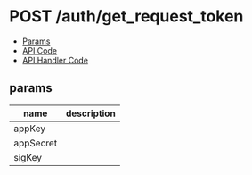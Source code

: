 # POST /auth/get_request_token


- [Params](#params)
- [API Code](/src/endpoints/auth/get_request_token.js)
- [API Handler Code](/src/handlers/web/auth/get_request_token.js)

## params


name|description
---|---
appKey|
appSecret|
sigKey|
